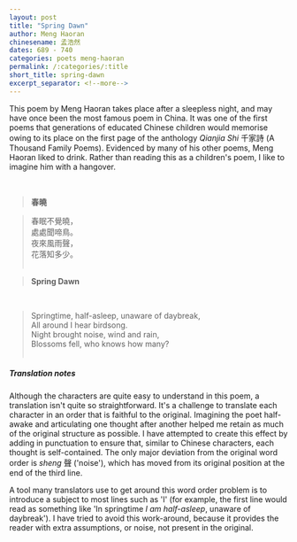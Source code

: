 ```yaml
---
layout: post
title: "Spring Dawn"
author: Meng Haoran 
chinesename: 孟浩然
dates: 689 - 740
categories: poets meng-haoran
permalink: /:categories/:title
short_title: spring-dawn
excerpt_separator: <!--more-->
---
```

This poem by Meng Haoran takes place after a sleepless night, and may have once been the most famous poem in China<!--more-->. It was one of the first poems that generations of educated Chinese children would memorise owing to its place on the first page of the anthology *Qianjia Shi* 千家詩 (A Thousand Family Poems). Evidenced by many of his other poems, Meng Haoran liked to drink. Rather than reading this as a children's poem, I like to imagine him with a hangover.
  
<br>
  
>**春曉‌**

  

>春眠不覺曉，<br>
>處處聞啼鳥。<br>
>夜來風雨聲，<br>
>花落知多少。<br> <br>

>**Spring Dawn**
<br>      
    
>Springtime, half-asleep, unaware of daybreak, <br>
>All around I hear birdsong. <br>
>Night brought noise, wind and rain, <br>
>Blossoms fell, who knows how many? <br><br>

##### Translation notes

Although the characters are quite easy to understand in this poem, a translation isn't quite so straightforward.  It's a challenge to translate each character in an order that is faithful to the original. Imagining the poet half-awake and articulating one thought after another helped me retain as much of the original structure as possible. I have attempted to create this effect by adding in punctuation to ensure that, similar to Chinese characters, each thought is self-contained. The only major deviation from the original word order is *sheng* 聲 ('noise'), which has moved from its original position at the end of the third line. 

A tool many translators use to get around this word order problem is to introduce a subject to most lines such as 'I' (for example, the first line would read as something like 'In springtime *I am half-asleep*, unaware of daybreak'). I have tried to avoid this work-around, because it provides the reader with extra assumptions, or noise, not present in the original.